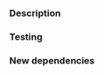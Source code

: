 ### Description

<!-- Fixes #(issue) -->
<!-- Please also include relevant motivation and context. -->

### Testing

<!-- Please describe the tests that you ran to verify your changes. -->
<!-- Provide instructions so we can reproduce. -->
<!-- Please also list any relevant details for your test configuration -->

### New dependencies

<!-- List any dependencies that are required for this change. -->
<!-- Otherwise, delete section. -->
